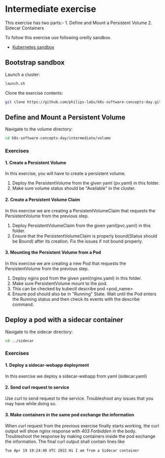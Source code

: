 # Intermediate exercise

This exercise has two parts:-
    1. Define and Mount a Persistent Volume
    2. Sidecar Containers

To follow this exercise use following oreilly sandbox.

- [Kubernetes sandbox](https://learning.oreilly.com/scenarios/kubernetes-sandbox/9781492062820/)

## Bootstrap sandbox

Launch a cluster:

```bash
launch.sh
```

Clone the exercise contents:

```bash
git clone https://github.com/philips-labs/k8s-software-concepts-day.git
```

## Define and Mount a Persistent Volume

Navigate to the volume directory:

```bash
cd k8s-software-concepts-day/intermediate/volume
```

### Exercises

#### 1. Create a Persistent Volume

In this exercise, you will have to create a persistent volume.

1. Deploy the PersistentVolume from the given yaml (pv.yaml) in this folder.
2. Make sure volume status should be "Available" in the cluster.

#### 2. Create a Persistent Volume Claim

In this exercise we are creating a PersistentVolumeClaim that requests the PersistentVolume from the previous step.

1. Deploy PersistentVolumeClaim from the given yaml(pvc.yaml) in this folder.
2. Ensure that the PersistentVolumeClaim is properly bound(Status should be Bound) after its creation. Fix the issues if not bound properly.

#### 3. Mounting the Persistent Volume from a Pod

In this exercise we are creating a new Pod that requests the PersistentVolume from the previous step.

1. Deploy nginx pod from the given yaml(nginx.yaml) in this folder.
2. Make sure PersistentVolume mount to the pod.
3. This can be checked by kubectl describe pod <pod_name>
4. Ensure pod should also be in "Running" State. Wait until the Pod enters the Running status and then check its events with the describe command.

## Deploy a pod with a sidecar container

Navigate to the sidecar directory:

```bash
cd ../sidecar
```

### Exercises

#### 1. Deploy a sidecar-webapp deployment 

In this exercise we deploy a sidecar-webapp from yaml (sidecar.yaml)

#### 2. Send curl request to service

Use curl to send request to the service. Troubleshoot any issues that you may have while doing so.

#### 3. Make containers in the same pod exchange the information

When curl request from the previous exercise finally starts working, the curl output will show nginx response with *403 Forbidden* in the body. Troubleshoot the response by making containers inside the pod exchange the information. The final curl output shall contain lines like

```text
Tue Apr 19 19:24:40 UTC 2022 Hi I am from a Sidecar container
```
